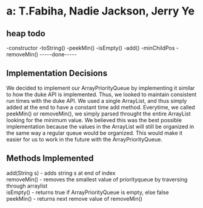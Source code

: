 # a: T.Fabiha, Nadie Jackson, Jerry Ye

## heap todo
-constructor
-toString()
-peekMin()
-isEmpty()
-add()
-minChildPos
-removeMin()
-----done-----
## Implementation Decisions 
We decided to implement our ArrayPriorityQueue by implementing it similar to how the duke API is implemented. Thus, we looked to maintain consistent run times with the duke API. We used a single ArrayList, and thus simply added at the end to have a constant time add method. Everytime, we called peekMin() or removeMin(), we simply parsed throught the entire ArrayList looking for the minimum value. We believed this was the best possible implementation because the values in the ArrayList will still be organized in the same way a regular queue would be organized. This would make it easier for us to work in the future with the ArrayPriorityQueue. 
## Methods Implemented 
  add(String s) - adds string s at end of index <br />
  removeMin() - removes the smallest value of priorityqueue by traversing through arraylist<br />
  isEmpty() - returns true if ArrayPriorityQueue is empty, else false<br />
  peekMin() - returns next remove value of removeMin()<br />
  

